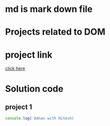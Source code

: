 # md is mark down file

# Projects related to DOM

# project link
[click here](https://stackblitz.com/edit/dom-project-chaiaurcode?file=index.html)

# Solution code 

## project 1

```javascript
console.log('Adnan with Hitesh)
```